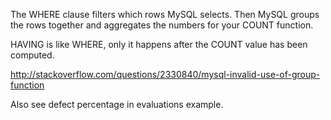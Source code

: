 
 The WHERE clause filters which rows MySQL selects. 
 Then MySQL groups the rows together and aggregates the numbers for your COUNT function.

HAVING is like WHERE, only it happens after the COUNT value has been computed.

http://stackoverflow.com/questions/2330840/mysql-invalid-use-of-group-function

Also see defect percentage in evaluations example.

